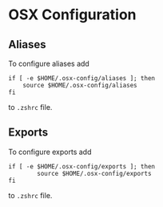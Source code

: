# OSX Configuration

## Aliases
To configure aliases add

```
if [ -e $HOME/.osx-config/aliases ]; then
	source $HOME/.osx-config/aliases
fi
```

to `.zshrc` file.

## Exports
To configure exports add

```
if [ -e $HOME/.osx-config/exports ]; then
        source $HOME/.osx-config/exports
fi
```

to `.zshrc` file.
